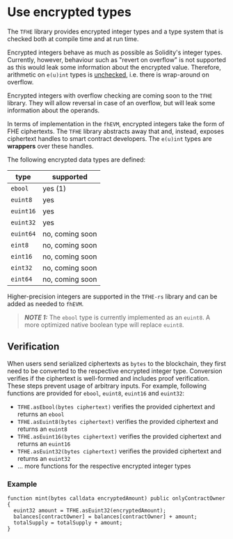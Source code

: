 # Use encrypted types

The `TFHE` library provides encrypted integer types and a type system that is checked both at compile time and at run time.

Encrypted integers behave as much as possible as Solidity's integer types. Currently, however, behaviour such as "revert on overflow" is not supported as this would leak some information about the encrypted value. Therefore, arithmetic on `e(u)int` types is [unchecked](https://docs.soliditylang.org/en/latest/control-structures.html#checked-or-unchecked-arithmetic), i.e. there is wrap-around on overflow.

Encrypted integers with overflow checking are coming soon to the `TFHE` library. They will allow reversal in case of an overflow, but will leak some information about the operands.

In terms of implementation in the `fhEVM`, encrypted integers take the form of FHE ciphertexts.
The `TFHE` library abstracts away that and, instead, exposes ciphertext handles to smart contract developers.
The `e(u)int` types are **wrappers** over these handles.

The following encrypted data types are defined:

| type      | supported       |
| --------- | --------------- |
| `ebool`   | yes (1)         |
| `euint8`  | yes             |
| `euint16` | yes             |
| `euint32` | yes             |
| `euint64` | no, coming soon |
| `eint8`   | no, coming soon |
| `eint16`  | no, coming soon |
| `eint32`  | no, coming soon |
| `eint64`  | no, coming soon |

Higher-precision integers are supported in the `TFHE-rs` library and can be added as needed to `fhEVM`.

> **_NOTE 1:_** The `ebool` type is currently implemented as an `euint8`. A more optimized native boolean type will replace `euint8`.

## Verification

When users send serialized ciphertexts as `bytes` to the blockchain, they first need to be converted to the respective encrypted integer type. Conversion verifies if the ciphertext is well-formed and includes proof verification. These steps prevent usage of arbitrary inputs.
For example, following functions are provided for `ebool`, `euint8`, `euint16` and `euint32`:

- `TFHE.asEbool(bytes ciphertext)` verifies the provided ciphertext and returns an `ebool`
- `TFHE.asEuint8(bytes ciphertext)` verifies the provided ciphertext and returns an `euint8`
- `TFHE.asEuint16(bytes ciphertext)` verifies the provided ciphertext and returns an `euint16`
- `TFHE.asEuint32(bytes ciphertext)` verifies the provided ciphertext and returns an `euint32`
- ... more functions for the respective encrypted integer types

### Example

```solidity
function mint(bytes calldata encryptedAmount) public onlyContractOwner {
  euint32 amount = TFHE.asEuint32(encryptedAmount);
  balances[contractOwner] = balances[contractOwner] + amount;
  totalSupply = totalSupply + amount;
}
```
